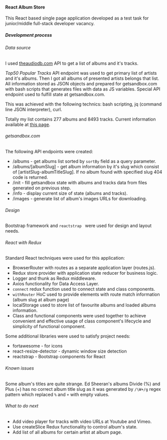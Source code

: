 #### React Album Store

This React based single page application developed as a test task for junior/middle full-stack developer vacancy.

##### Development process 

###### Data source
 
I used [theaudiodb.com](https://www.theaudiodb.com/api_guide.php) API to get a list of albums and it's tracks. 
 
*Top50 Popular Tracks* API endpoint was used to get primary list of artists and it's albums. Then I got all albums of presented artists belongs that list. All information stored as JSON objects and prepared for getsandbox.com with bash scripts that generates files with data as JS variables. Special API endpoint used to fulfill state at getsandbox.com.

This was achieved with the following technics: bash scripting, jq (command line JSON interpreter), curl.  
 
Totally my list contains 277 albums and 8493 tracks. Current information available at [this page](https://albumstore.getsandbox.com/info).  

###### getsandbox.com

The following API endpoints were created:

* /albums - get albums list sorted by `sortBy` field as a query parameter.
* /albums/[albumSlug] - get album information by it's slug which consist of [artistSlug-albumTitleSlug]. If no album found with specified slug 404 code is returned.
* /init - fill getsandbox state with albums and tracks data from files generated on previous step.
* /info - display current size of state (albums and tracks).
* /images - generate list of album's images URLs for downloading.

###### Design

Bootstrap framework and `reactstrap ` were used for design and layout needs.


###### React with Redux

Standard React techniques were used for this application: 

* BrowserRouter with routes as a separate application layer (routes.js).
* Redux store provider with application state reducer for business logic.
* Logger and thunk as Redux middleware.
* Axios functionality for Data Access Layer.
* `connect` redux function used to connect state and class components.
* `withRouter` HoC used to provide elements with route match information (album slug at album page)
* localStorage used to store list of favourite albums and loaded albums information.
* Class and functional components were used together to achieve convenient and effective usage of class component's lifecycle and simplicity of functional component.   

Some additional libraries were used to satisfy project needs:

* fortawesome - for icons
* react-resize-detector - dynamic window size detection
* reactstrap - Bootstrap components for React 

###### Known issues

Some album's titles are quite strange. Ed Sheeran's albums Divide (%) and Plus (+) has no correct album title slug as it was generated by `/\W+/g` regex pattern which replaced `%` and `+` with empty values.

###### What to do next

* Add video player for tracks with video URLs at Youtube and Vimeo.
* Use createSlice Redux functionality to control album's state.
* Add list of all albums for certain artist at album page.